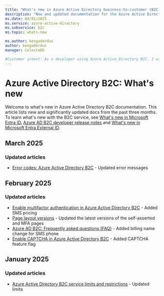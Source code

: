 ```yaml
---
title: "What's new in Azure Active Directory business-to-customer (B2C)"
description: "New and updated documentation for the Azure Active Directory business-to-customer (B2C)."
ms.date: 04/01/2025
ms.service: azure-active-directory
ms.subservice: b2c
ms.topic: whats-new

ms.author: kengaderdus
author: kengaderdus
manager: CelesteDG

#Customer intent: As a developer using Azure Active Directory B2C, I want to stay updated on the latest documentation changes and new features, so that I can effectively use and implement the B2C service in my applications.
---
```


# Azure Active Directory B2C: What's new

Welcome to what's new in Azure Active Directory B2C documentation. This article lists new and significantly updated docs from the past three months. To learn what's new with the B2C service, see [What's new in Microsoft Entra ID](../active-directory/fundamentals/whats-new.md), [Azure AD B2C developer release notes](custom-policy-developer-notes.md) and [What's new in Microsoft Entra External ID](/entra/external-id/whats-new-docs).

## March 2025

### Updated articles
- [Error codes: Azure Active Directory B2C](error-codes.md) - Updated error messages

## February 2025

### Updated articles

- [Enable multifactor authentication in Azure Active Directory B2C](multi-factor-authentication.md) - Added SMS pricing
- [Page layout versions](page-layout.md) - Updated the latest versions of the self-asserted and MFA pages
- [Azure AD B2C: Frequently asked questions (FAQ)](faq.yml) - Added billing name change for SMS phone
- [Enable CAPTCHA in Azure Active Directory B2C](add-captcha.md) - Added CAPTCHA feature flag

## January 2025

### Updated articles

- [Azure Active Directory B2C service limits and restrictions](service-limits.md) - Updated limits

